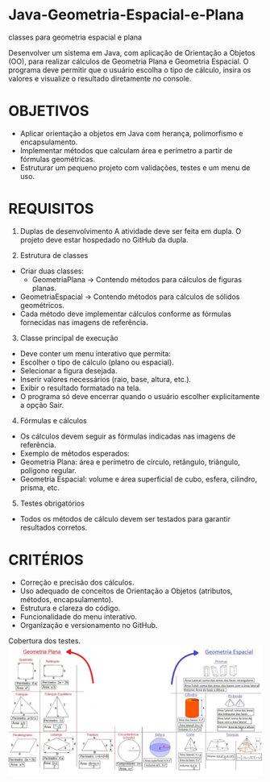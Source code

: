 # Java-Geometria-Espacial-e-Plana
classes para geometria espacial e plana

Desenvolver um sistema em Java, com aplicação de Orientação a Objetos (OO), para realizar cálculos de Geometria Plana e Geometria Espacial. O programa deve permitir que o usuário escolha o tipo de cálculo, insira os valores e visualize o resultado diretamente no console.


# OBJETIVOS
* Aplicar orientação a objetos em Java com herança, polimorfismo e encapsulamento.
* Implementar métodos que calculam área e perímetro a partir de fórmulas geométricas.
* Estruturar um pequeno projeto com validações, testes e um menu de uso.

# REQUISITOS
1. Duplas de desenvolvimento
A atividade deve ser feita em dupla.
O projeto deve estar hospedado no GitHub da dupla.

2. Estrutura de classes
* Criar duas classes:
  * GeometriaPlana → Contendo métodos para cálculos de figuras planas.
 * GeometriaEspacial → Contendo métodos para cálculos de sólidos geométricos.
* Cada método deve implementar cálculos conforme as fórmulas fornecidas nas imagens de referência.

3. Classe principal de execução
* Deve conter um menu interativo que permita:
 * Escolher o tipo de cálculo (plano ou espacial).
 * Selecionar a figura desejada.
 * Inserir valores necessários (raio, base, altura, etc.).
* Exibir o resultado formatado na tela.
* O programa só deve encerrar quando o usuário escolher explicitamente a opção Sair.

4. Fórmulas e cálculos
* Os cálculos devem seguir as fórmulas indicadas nas imagens de referência.
* Exemplo de métodos esperados:
 * Geometria Plana: área e perímetro de círculo, retângulo, triângulo, polígono regular.
 * Geometria Espacial: volume e área superficial de cubo, esfera, cilindro, prisma, etc.

5. Testes obrigatórios
* Todos os métodos de cálculo devem ser testados para garantir resultados corretos.

# CRITÉRIOS
* Correção e precisão dos cálculos.
* Uso adequado de conceitos de Orientação a Objetos (atributos, métodos, encapsulamento).
* Estrutura e clareza do código.
* Funcionalidade do menu interativo.
* Organização e versionamento no GitHub.

Cobertura dos testes.
![Formas geometricas](./images/image.png)